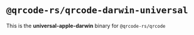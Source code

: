 # `@qrcode-rs/qrcode-darwin-universal`

This is the **universal-apple-darwin** binary for `@qrcode-rs/qrcode`
